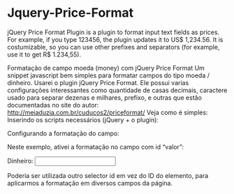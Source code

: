 Jquery-Price-Format
===================

jQuery Price Format Plugin is a plugin to format input text fields as prices. For example, if you type 123456, the plugin updates it to US$ 1,234.56. It is costumizable, so you can use other prefixes and separators (for example, use it to get R$ 1.234,55).


Formatação de campo moeda (money) com jQuery Price Format
Um snippet javascript bem simples para formatar campos do tipo moeda / dinheiro.
Usarei o plugin jQuery Price Format. Ele possui varias configurações interessantes como quantidade de casas decimais, caractere usado para separar dezenas e milhares, prefixo, e outras que estão documentadas no site do autor: http://meiaduzia.com.br/cuducos2/priceformat/
Veja como é simples:
Inserindo os scripts necessários (jQuery + o plugin):

<script type="text/javascript" src="jquery-1.5.min.js"> </script>
 <script type="text/javascript" src="jquery.price_format.1.3.js"></script>

Configurando a formatação do campo:
<script type="text/javascript">
  $(document).ready(function(){
      $('#valor').priceFormat({
        prefix: 'R$ ',
        centsSeparator: ',',
        thousandsSeparator: '.'
      });
    });
  </script>

Neste exemplo, ativei a formatação no campo com id “valor”:

Dinheiro: <input type='text' id='valor' name='valor'/>

Poderia ser utilizada outro selector id em vez do ID do elemento, para aplicarmos a formatação em diversos campos da página.

